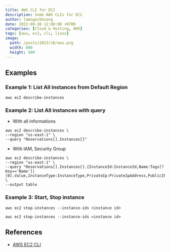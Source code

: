 ```yaml
---
title: AWS CLI for EC2
description: Some AWS CLIs for EC2
author: lamngockhuong
date: 2022-09-30 12:00:00 +0700
categories: [Cloud & Hosting, AWS]
tags: [aws, ec2, cli, linux]
image:
  path: /posts/2023/10/aws.png
  width: 800
  height: 500
---
```


## Examples

### Example 1: List All instances from Default Region

```console
aws ec2 describe-instances
```

### Example 2: List All instances with query

- With all informations

```console
aws ec2 describe-instances \
--region "us-east-1" \
--query "Reservations[].Instances[]"
```

- With IAM, Security Group

```console
aws ec2 describe-instances \
--region "us-east-1" \
--query "Reservations[].Instances[].{InstanceId:InstanceId,Name:Tags[?Key=='Name']|[0].Value,InstanceType:InstanceType,PrivateIp:PrivateIpAddress,PublicIP:PublicIpAddress,SubnetId:SubnetId,VpcId:VpcId,Groups:join(',',NetworkInterfaces[].Groups[].GroupId),IamInstanceProfile:IamInstanceProfile.Arn}" \
--output table
```

### Example 3: Start, Stop instance

```console
aws ec2 stop-instances --instance-ids <instance id>
```

```console
aws ec2 stop-instances --instance-ids <instance id>
```

## References

- [AWS EC2 CLI](https://docs.aws.amazon.com/cli/latest/reference/ec2/index.html#cli-aws-ec2)

